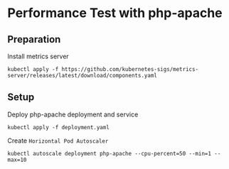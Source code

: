 # Performance Test with php-apache

## Preparation

Install metrics server

```
kubectl apply -f https://github.com/kubernetes-sigs/metrics-server/releases/latest/download/components.yaml
```

## Setup

Deploy php-apache deployment and service

```
kubectl apply -f deployment.yaml
```

Create `Horizontal Pod Autoscaler`

```
kubectl autoscale deployment php-apache --cpu-percent=50 --min=1 --max=10
```


